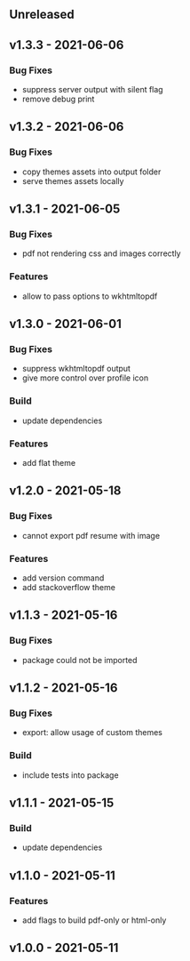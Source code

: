 ## Unreleased


## v1.3.3 - 2021-06-06

### Bug Fixes

- suppress server output with silent flag
- remove debug print


## v1.3.2 - 2021-06-06

### Bug Fixes

- copy themes assets into output folder
- serve themes assets locally


## v1.3.1 - 2021-06-05

### Bug Fixes

- pdf not rendering css and images correctly

### Features

- allow to pass options to wkhtmltopdf


## v1.3.0 - 2021-06-01

### Bug Fixes

- suppress wkhtmltopdf output
- give more control over profile icon

### Build

- update dependencies

### Features

- add flat theme


## v1.2.0 - 2021-05-18

### Bug Fixes

- cannot export pdf resume with image

### Features

- add version command
- add stackoverflow theme


## v1.1.3 - 2021-05-16

### Bug Fixes

- package could not be imported


## v1.1.2 - 2021-05-16

### Bug Fixes

- export: allow usage of custom themes

### Build

- include tests into package


## v1.1.1 - 2021-05-15

### Build

- update dependencies


## v1.1.0 - 2021-05-11

### Features

- add flags to build pdf-only or html-only


## v1.0.0 - 2021-05-11


